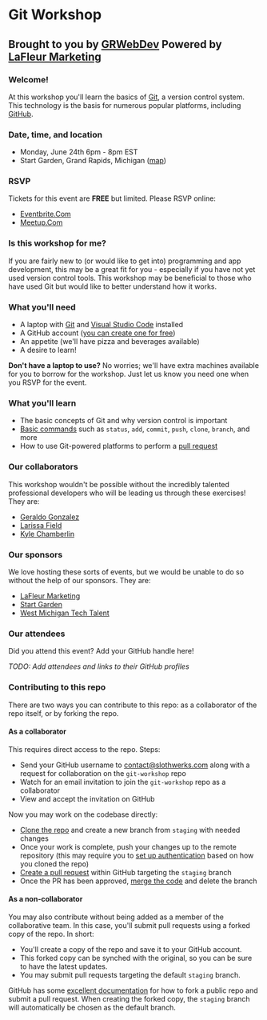 # Git Workshop

## Brought to you by [GRWebDev](https://www.meetup.com/grwebdev/) Powered by [LaFleur Marketing](https://lafleur.marketing/)

### Welcome!

At this workshop you'll learn the basics of [Git](https://git-scm.com/), a version control system. This technology is the basis for numerous popular platforms, including [GitHub](https://github.com/).

### Date, time, and location

- Monday, June 24th 6pm - 8pm EST
- Start Garden, Grand Rapids, Michigan ([map](https://www.google.com/maps/place/Start+Garden/@42.9661537,-85.6699129,15z/data=!4m6!3m5!1s0x8819adc447a3b737:0x7a6a91c9a38e58fc!8m2!3d42.9661537!4d-85.6699129!16s%2Fg%2F1ptyfjd85?entry=ttu))

### RSVP

Tickets for this event are **FREE** but limited. Please RSVP online:

- [Eventbrite.Com](https://www.eventbrite.com/e/grwebdev-powered-by-lafleur-presents-demystifying-git-a-hands-on-workshop-tickets-919769795217?aff=oddtdtcreator)
- [Meetup.Com](https://www.meetup.com/grwebdev/events/301450891/)

### Is this workshop for me?

If you are fairly new to (or would like to get into) programming and app development, this may be a great fit for you - especially if you have not yet used version control tools. This workshop may be beneficial to those who have used Git but would like to better understand how it works.

### What you'll need

- A laptop with [Git](https://github.com/git-guides/install-git) and [Visual Studio Code](https://code.visualstudio.com/download) installed
- A GitHub account ([you can create one for free](https://docs.github.com/en/get-started/start-your-journey/creating-an-account-on-github))
- An appetite (we'll have pizza and beverages available)
- A desire to learn!

**Don't have a laptop to use?** No worries; we'll have extra machines available for you to borrow for the workshop. Just let us know you need one when you RSVP for the event.

### What you'll learn

- The basic concepts of Git and why version control is important
- [Basic commands](https://git-scm.com/docs) such as `status`, `add`, `commit`, `push`, `clone`, `branch`, and more
- How to use Git-powered platforms to perform a [pull request](https://docs.github.com/en/pull-requests/collaborating-with-pull-requests/proposing-changes-to-your-work-with-pull-requests/about-pull-requests)

### Our collaborators

This workshop wouldn't be possible without the incredibly talented professional developers who will be leading us through these exercises! They are:

- [Geraldo Gonzalez](https://www.linkedin.com/in/geraldo-gonzalez-314912140/)
- [Larissa Field](https://www.linkedin.com/in/larissafield/)
- [Kyle Chamberlin](https://www.linkedin.com/in/kylechamberlin/)

### Our sponsors

We love hosting these sorts of events, but we would be unable to do so without the help of our sponsors. They are:

- [LaFleur Marketing](https://lafleur.marketing/)
- [Start Garden](https://startgarden.com/)
- [West Michigan Tech Talent](https://www.westmichigantechtalent.com/)

### Our attendees

Did you attend this event? Add your GitHub handle here!

_TODO: Add attendees and links to their GitHub profiles_

### Contributing to this repo

There are two ways you can contribute to this repo: as a collaborator of the repo itself, or by forking the repo.

#### As a collaborator

This requires direct access to the repo. Steps:

- Send your GitHub username to contact@slothwerks.com along with a request for collaboration on the `git-workshop` repo
- Watch for an email invitation to join the `git-workshop` repo as a collaborator
- View and accept the invitation on GitHub

Now you may work on the codebase directly:

- [Clone the repo](https://docs.github.com/en/repositories/creating-and-managing-repositories/cloning-a-repository) and create a new branch from `staging` with needed changes
- Once your work is complete, push your changes up to the remote repository (this may require you to [set up authentication](https://docs.github.com/en/authentication) based on how you cloned the repo)
- [Create a pull request](https://docs.github.com/en/pull-requests/collaborating-with-pull-requests/proposing-changes-to-your-work-with-pull-requests/creating-a-pull-request) within GitHub targeting the `staging` branch
- Once the PR has been approved, [merge the code](https://docs.github.com/en/pull-requests/collaborating-with-pull-requests/incorporating-changes-from-a-pull-request/merging-a-pull-request) and delete the branch

#### As a non-collaborator

You may also contribute without being added as a member of the collaborative team. In this case, you'll submit pull requests using a forked copy of the repo. In short:

- You'll create a copy of the repo and save it to your GitHub account.
- This forked copy can be synched with the original, so you can be sure to have the latest updates.
- You may submit pull requests targeting the default `staging` branch.

GitHub has some [excellent documentation](https://docs.github.com/en/get-started/exploring-projects-on-github/contributing-to-a-project) for how to fork a public repo and submit a pull request. When creating the forked copy, the `staging` branch will automatically be chosen as the default branch.
